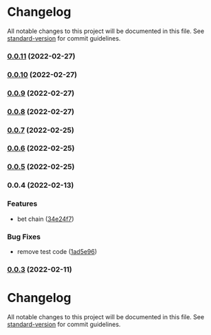 # Changelog

All notable changes to this project will be documented in this file. See [standard-version](https://github.com/conventional-changelog/standard-version) for commit guidelines.

### [0.0.11](https://github.com/zzzgit/bac-motor/compare/v0.0.9...v0.0.11) (2022-02-27)

### [0.0.10](https://github.com/zzzgit/bac-motor/compare/v0.0.9...v0.0.10) (2022-02-27)

### [0.0.9](https://github.com/zzzgit/bac-motor/compare/v0.0.8...v0.0.9) (2022-02-27)

### [0.0.8](https://github.com/zzzgit/bac-motor/compare/v0.0.7...v0.0.8) (2022-02-27)

### [0.0.7](https://github.com/zzzgit/bac-motor/compare/v0.0.5...v0.0.7) (2022-02-25)

### [0.0.6](https://github.com/zzzgit/bac-motor/compare/v0.0.5...v0.0.6) (2022-02-25)

### [0.0.5](https://github.com/zzzgit/bac-motor/compare/v0.0.4...v0.0.5) (2022-02-25)

### 0.0.4 (2022-02-13)


### Features

* bet chain ([34e24f7](https://github.com/zzzgit/bac-motor/commit/34e24f7e776c274174eda561980a1844a2325bd4))


### Bug Fixes

* remove test code ([1ad5e96](https://github.com/zzzgit/bac-motor/commit/1ad5e96dd60f0ec5e7e2acf8fdcb57b960ad2807))

### [0.0.3](https://github.com/zzzgit/bac-motor/compare/v0.0.2...v0.0.3) (2022-02-11)

# Changelog

All notable changes to this project will be documented in this file. See [standard-version](https://github.com/conventional-changelog/standard-version) for commit guidelines.
